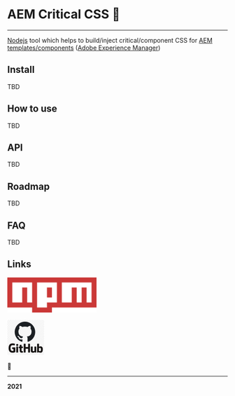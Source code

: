 # AEM Critical CSS 🐝

---
[Nodejs](https://nodejs.org/en/) tool which helps to build/inject critical/component CSS for [AEM templates/components](https://experienceleague.adobe.com/docs/experience-manager-htl/using/getting-started/getting-started.html?lang=en) ([Adobe Experience Manager](https://www.adobe.com/ru/marketing/experience-manager.html))

## Install
TBD

## How to use
TBD

## API
TBD

## Roadmap
TBD

## FAQ
TBD

## Links

[![@dmantsevich/aem-critical-css](static/npm-logo.png)](https://www.npmjs.com/package/@dmantsevich/aem-critical-css)

[![dmantsevich/aem-critical-css](static/github-logo.png)](https://github.com/dmantsevich/aem-critical-css)


🧰 

---
**2021**